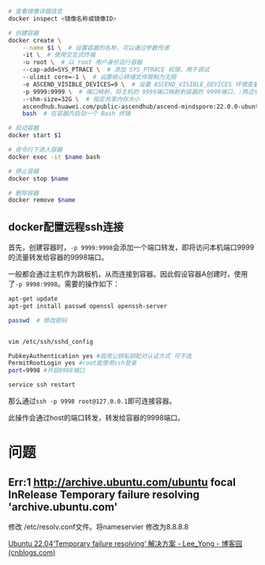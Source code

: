 ```Bash
# 查看镜像详细信息
docker inspect <镜像名称或镜像ID>

# 创建容器
docker create \
    --name $1 \  # 设置容器的名称，可以通过参数传递
    -it \  # 使用交互式终端
    -u root \  # 以 root 用户身份运行容器
    --cap-add=SYS_PTRACE \  # 添加 SYS_PTRACE 权限，用于调试
    --ulimit core=-1 \  # 设置核心转储文件限制为无限
    -e ASCEND_VISIBLE_DEVICES=9 \  # 设置 ASCEND_VISIBLE_DEVICES 环境变量，一定要选择空闲的卡，否则会出问题
    -p 9999:9999 \  # 端口映射，将主机的 9999端口映射到容器的 9999端口，:两边参数都任意选择，不和其他人冲突就可以
    --shm-size=32G \  # 指定共享内存大小
    ascendhub.huawei.com/public-ascendhub/ascend-mindspore:22.0.0-ubuntu18.04 \  # Docker 镜像名称
    bash  # 在容器内启动一个 Bash 终端

# 启动容器
docker start $1

# 命令行下进入容器
docker exec -it $name bash

# 停止容器
docker stop $name

# 删除容器
docker remove $name

```



## docker配置远程ssh连接

首先，创建容器时，`-p 9999:9998`会添加一个端口转发，即将访问本机端口9999的流量转发给容器的9998端口。

一般都会通过主机作为跳板机，从而连接到容器。因此假设容器A创建时，使用了`-p 9998:9998`。需要的操作如下：

```bash
apt-get update
apt-get install passwd openssl openssh-server

passwd	# 修改密码


vim /etc/ssh/sshd_config

PubkeyAuthentication yes #启用公钥私钥配对认证方式 可不选
PermitRootLogin yes #root能使用ssh登录
port=9998 #开启9998端口

service ssh restart
```

那么通过`ssh -p 9998 root@127.0.0.1`即可连接容器。

此操作会通过host的端口转发，转发给容器的9998端口。

# 问题

## Err:1 http://archive.ubuntu.com/ubuntu focal InRelease Temporary failure resolving 'archive.ubuntu.com'

修改 /etc/resolv.conf文件。将nameservier 修改为8.8.8.8

[Ubuntu 22.04‘Temporary failure resolving‘ 解决方案 - Lee_Yong - 博客园 (cnblogs.com)](https://www.cnblogs.com/liyong2019/p/16986581.html)